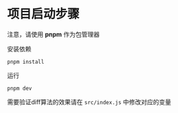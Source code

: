 # 项目启动步骤

注意，请使用 **pnpm** 作为包管理器

安装依赖

```shell
pnpm install
```

运行

```shell
pnpm dev
```

需要验证diff算法的效果请在 `src/index.js` 中修改对应的变量
